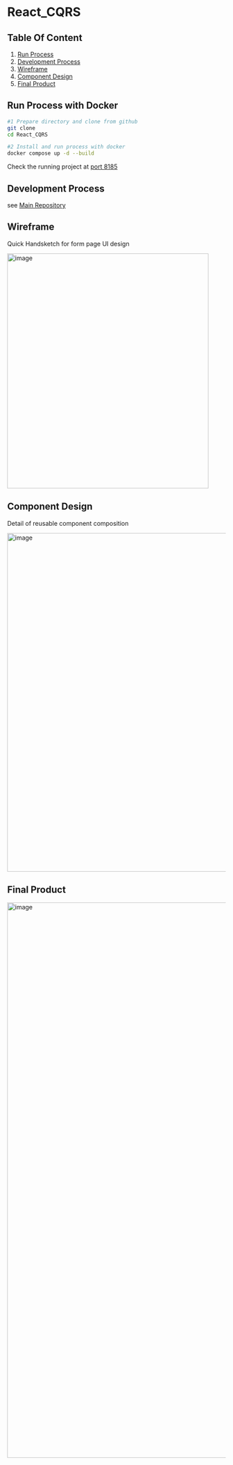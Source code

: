 # React_CQRS

## Table Of Content
1. [Run Process](#run-process)
2. [Development Process](#development-process)
3. [Wireframe](#wireframe)
4. [Component Design](#component-design)
5. [Final Product](#final-product)

## Run Process with Docker
```bash
#1 Prepare directory and clone from github
git clone 
cd React_CQRS

#2 Install and run process with docker
docker compose up -d --build

```
Check the running project at [port 8185](http://localhost:8185)

## Development Process
see [Main Repository](https://github.com/Thee5176/Accounting_CQRS_Project)

## Wireframe
Quick Handsketch for form page UI design

<img width="464" height="542" alt="image" src="https://github.com/user-attachments/assets/df92b02e-a7ab-4775-81e7-de7703429c97" />

## Component Design
Detail of reusable component composition

<img width="684" height="781" alt="image" src="https://github.com/user-attachments/assets/e2a81153-967a-4c5b-a9f1-16e8aca2060f" />

## Final Product
<img width="968" height="1281" alt="image" src="https://github.com/user-attachments/assets/cd162e8a-32de-4f5b-9496-57dc86f87baa" />
